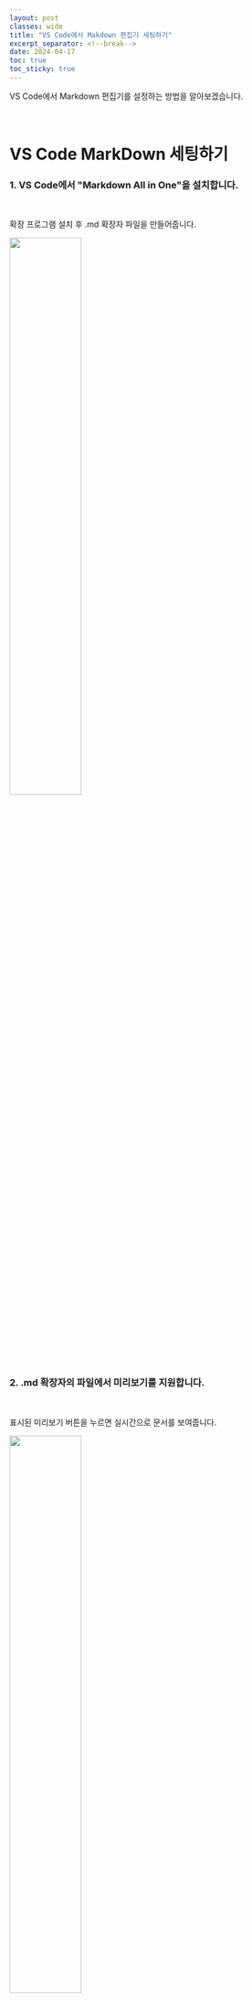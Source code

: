 ```yaml
---
layout: post
classes: wide
title: "VS Code에서 Makdown 편집기 세팅하기"
excerpt_separator: <!--break-->
date: 2024-04-17
toc: true
toc_sticky: true
---
```


VS Code에서 Markdown 편집기를 설정하는 방법을 알아보겠습니다.

<!--break-->

<br>

# VS Code MarkDown 세팅하기

### 1. VS Code에서 "Markdown All in One"을 설치합니다.

<br>

확장 프로그램 설치 후 .md 확장자 파일을 만들어줍니다.

<img src="https://github.com/dju99/dju99.github.io/assets/137643698/cc16b0fb-8978-4344-9cc9-853b68aaf70f" width="50%">

<br>

<br>

### 2. .md 확장자의 파일에서 미리보기를 지원합니다.

<br>

표시된 미리보기 버튼을 누르면 실시간으로 문서를 보여줍니다.

<img src="https://github.com/dju99/dju99.github.io/assets/137643698/afde387b-feed-49b3-a21f-60bf3b7e0871" width="50%">
